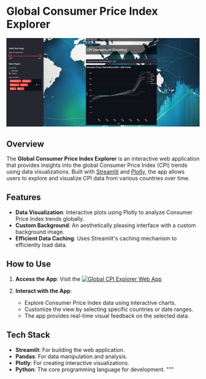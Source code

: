 # Global Consumer Price Index Explorer

![Project Preview](static/images/preview.png)

## Overview

The **Global Consumer Price Index Explorer** is an interactive web application that provides insights into the global Consumer Price Index (CPI) trends using data visualizations. Built with [Streamlit](https://streamlit.io/) and [Plotly](https://plotly.com/), the app allows users to explore and visualize CPI data from various countries over time.

## Features

- **Data Visualization**: Interactive plots using Plotly to analyze Consumer Price Index trends globally.
- **Custom Background**: An aesthetically pleasing interface with a custom background image.
- **Efficient Data Caching**: Uses Streamlit's caching mechanism to efficiently load data.

## How to Use

1. **Access the App**: Visit the [![Global CPI Explorer Web App](https://img.shields.io/badge/Go_to_App-Web_App-brightgreen)](https://swiss-rent-and-salary-trends.streamlit.app/)

2. **Interact with the App**: 
   - Explore Consumer Price Index data using interactive charts.
   - Customize the view by selecting specific countries or date ranges.
   - The app provides real-time visual feedback on the selected data.

## Tech Stack

- **Streamlit**: For building the web application.
- **Pandas**: For data manipulation and analysis.
- **Plotly**: For creating interactive visualizations.
- **Python**: The core programming language for development.
"""